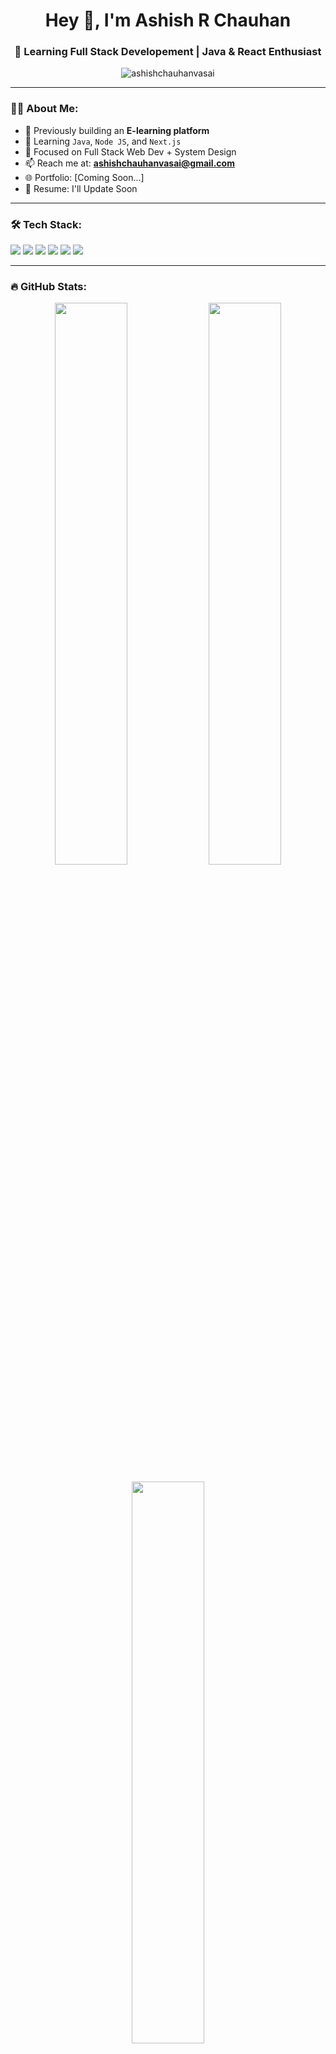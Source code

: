 <h1 align="center">Hey 👋, I'm Ashish R Chauhan</h1>
<h3 align="center">🌟 Learning Full Stack Developement | Java & React Enthusiast </h3>

<p align="center">
  <img src="https://komarev.com/ghpvc/?username=ashishchauhanvasai&label=Profile%20views&color=0e75b6&style=flat" alt="ashishchauhanvasai" />
</p>

---

### 🧑‍💻 About Me:

- 🔭 Previously building an **E-learning platform**
- 🌱 Learning `Java`, `Node JS`, and `Next.js`
- 🧠 Focused on Full Stack Web Dev + System Design
- 📫 Reach me at: **ashishchauhanvasai@gmail.com**
- 🌐 Portfolio: [Coming Soon...]
- 🧾 Resume: I'll Update Soon

---

### 🛠️ Tech Stack:
<p align="left">
  <img src="https://img.shields.io/badge/Java-ED8B00?style=for-the-badge&logo=java&logoColor=white"/>
  <img src="https://img.shields.io/badge/React-20232A?style=for-the-badge&logo=react&logoColor=61DAFB"/>
  <img src="https://img.shields.io/badge/Node.js-339933?style=for-the-badge&logo=node.js&logoColor=white"/>
  <img src="https://img.shields.io/badge/MongoDB-4EA94B?style=for-the-badge&logo=mongodb&logoColor=white"/>
  <img src="https://img.shields.io/badge/Bootstrap-563D7C?style=for-the-badge&logo=bootstrap&logoColor=white"/>
  <img src="https://img.shields.io/badge/Git-F05032?style=for-the-badge&logo=git&logoColor=white"/>
</p>

---

### 🔥 GitHub Stats:

<p align="center">
  <img width="48%" src="https://github-readme-stats.vercel.app/api?username=ashishchauhanvasai&show_icons=true&theme=radical" />
  <img width="48%" src="https://github-readme-streak-stats.herokuapp.com/?user=ashishchauhanvasai&theme=radical" />
</p>

<p align="center">
  <img width="48%" src="https://github-readme-stats.vercel.app/api/top-langs/?username=ashishchauhanvasai&layout=compact&theme=radical" />
</p>

---

### 📌 Featured Projects:

Here are a few cool projects I’ve worked on:

- 🚀 [Urban Company Clone](https://github.com/ashishchauhanvasai/Urban-Company-Clone)
- 📊 [Employee Details App (React)](https://github.com/ashishchauhanvasai/Employee-Details-Using-React)
- 🛒 [Product Card Using React + Bootstrap](https://github.com/ashishchauhanvasai/Product-Card-using-React-and-Bootstrap)

---

### 📱 Connect with me:
<p>
  <a href="https://www.linkedin.com/in/ashishchauhanvasai"><img src="https://img.shields.io/badge/LinkedIn-blue?style=for-the-badge&logo=linkedin" /></a>
  <a href="mailto:ashishchauhanvasai@gmail.com"><img src="https://img.shields.io/badge/Gmail-D14836?style=for-the-badge&logo=gmail&logoColor=white"/></a>
  <a href="https://github.com/ashishchauhanvasai"><img src="https://img.shields.io/badge/GitHub-100000?style=for-the-badge&logo=github&logoColor=white"/></a>
</p>
